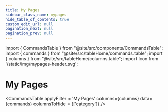 ```yaml
---
title: My Pages
sidebar_class_name: mypages
hide_table_of_contents: true
custom_edit_url: null
pagination_next: null
pagination_prev: null
---
```


import { CommandsTable } from "@site/src/components/CommandsTable";
import { commands } from "@site/src/tableHome/commands.table";
import { columns } from "@site/src/tableHome/columns.table";
import Icon from '/static/img/mypages-header.svg';

# <Icon/> My Pages

<CommandsTable
applyFilter = 'My Pages'
columns={columns}
data={commands}
columnsToHide = {['category']}
/>
